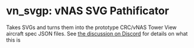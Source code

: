 # vn_svgp: vNAS SVG Pathificator

Takes SVGs and turns them into the prototype CRC/vNAS Tower View aircraft spec JSON files. See [the discussion on Discord](https://discord.com/channels/953714419597201408/1150682362657656844) for details on what this is

